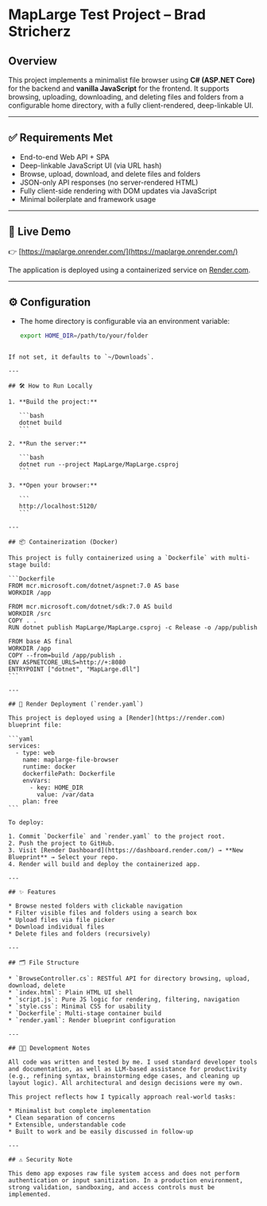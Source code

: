 # MapLarge Test Project – Brad Stricherz

## Overview

This project implements a minimalist file browser using **C# (ASP.NET Core)** for the backend and **vanilla JavaScript** for the frontend. It supports browsing, uploading, downloading, and deleting files and folders from a configurable home directory, with a fully client-rendered, deep-linkable UI.

---

## ✅ Requirements Met

- End-to-end Web API + SPA
- Deep-linkable JavaScript UI (via URL hash)
- Browse, upload, download, and delete files and folders
- JSON-only API responses (no server-rendered HTML)
- Fully client-side rendering with DOM updates via JavaScript
- Minimal boilerplate and framework usage

---

## 🚀 Live Demo

👉 [https://maplarge.onrender.com/](https://maplarge.onrender.com/)

The application is deployed using a containerized service on [Render.com](https://render.com).

---

## ⚙️ Configuration

* The home directory is configurable via an environment variable:
  ```bash
  export HOME_DIR=/path/to/your/folder
````

If not set, it defaults to `~/Downloads`.

---

## 🛠️ How to Run Locally

1. **Build the project:**

   ```bash
   dotnet build
   ```

2. **Run the server:**

   ```bash
   dotnet run --project MapLarge/MapLarge.csproj
   ```

3. **Open your browser:**

   ```
   http://localhost:5120/
   ```

---

## 📦 Containerization (Docker)

This project is fully containerized using a `Dockerfile` with multi-stage build:

```Dockerfile
FROM mcr.microsoft.com/dotnet/aspnet:7.0 AS base
WORKDIR /app

FROM mcr.microsoft.com/dotnet/sdk:7.0 AS build
WORKDIR /src
COPY . .
RUN dotnet publish MapLarge/MapLarge.csproj -c Release -o /app/publish

FROM base AS final
WORKDIR /app
COPY --from=build /app/publish .
ENV ASPNETCORE_URLS=http://+:8080
ENTRYPOINT ["dotnet", "MapLarge.dll"]
```

---

## 📄 Render Deployment (`render.yaml`)

This project is deployed using a [Render](https://render.com) blueprint file:

```yaml
services:
  - type: web
    name: maplarge-file-browser
    runtime: docker
    dockerfilePath: Dockerfile
    envVars:
      - key: HOME_DIR
        value: /var/data
    plan: free
```

To deploy:

1. Commit `Dockerfile` and `render.yaml` to the project root.
2. Push the project to GitHub.
3. Visit [Render Dashboard](https://dashboard.render.com/) → **New Blueprint** → Select your repo.
4. Render will build and deploy the containerized app.

---

## ✨ Features

* Browse nested folders with clickable navigation
* Filter visible files and folders using a search box
* Upload files via file picker
* Download individual files
* Delete files and folders (recursively)

---

## 🗂️ File Structure

* `BrowseController.cs`: RESTful API for directory browsing, upload, download, delete
* `index.html`: Plain HTML UI shell
* `script.js`: Pure JS logic for rendering, filtering, navigation
* `style.css`: Minimal CSS for usability
* `Dockerfile`: Multi-stage container build
* `render.yaml`: Render blueprint configuration

---

## 🧑‍💻 Development Notes

All code was written and tested by me. I used standard developer tools and documentation, as well as LLM-based assistance for productivity (e.g., refining syntax, brainstorming edge cases, and cleaning up layout logic). All architectural and design decisions were my own.

This project reflects how I typically approach real-world tasks:

* Minimalist but complete implementation
* Clean separation of concerns
* Extensible, understandable code
* Built to work and be easily discussed in follow-up

---

## ⚠️ Security Note

This demo app exposes raw file system access and does not perform authentication or input sanitization. In a production environment, strong validation, sandboxing, and access controls must be implemented.

